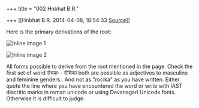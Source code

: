 +++
title = "002 Hnbhat B.R."

+++
[[Hnbhat B.R.	2014-04-08, 18:54:33 [Source](https://groups.google.com/g/samskrita/c/L5uJu2oHfz4)]]



Here is the primary derivations of the root:

  

![Inline image 1](https://groups.google.com/group/samskrita/attach/919be969db99e022/image.png?part=0.2&view=1)  

![Inline image 2](https://groups.google.com/group/samskrita/attach/919be969db99e022/image.png?part=0.1&view=1)  

All forms possible to derive from the root mentioned in the page. Check the first set of word रोचकः - रोचिका both are possible as adjectives to masculine and feminine genders.. And not as "rocika" as you have written. Either quote the line where you have encountered the word or write with IAST diacritic marks in roman unicode or using Devanagari Unicode fonts. Otherwise it is difficult to judge.

  



  
  

